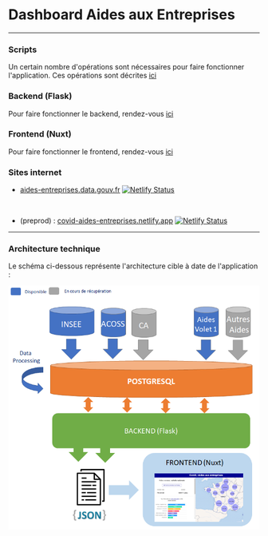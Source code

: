 # Dashboard Aides aux Entreprises

----------------

### Scripts

Un certain nombre d'opérations sont nécessaires pour faire fonctionner l'application. Ces opérations sont décrites [ici](scripts/README.md)

### Backend (Flask)

Pour faire fonctionner le backend, rendez-vous [ici](backend/README.md)


### Frontend (Nuxt)

Pour faire fonctionner le frontend, rendez-vous [ici](frontend/README.md)

### Sites internet

- [aides-entreprises.data.gouv.fr][site_prod]
[![Netlify Status](https://api.netlify.com/api/v1/badges/f09c4d46-99a4-4fdf-8c4a-34b38f4d6a26/deploy-status)](https://app.netlify.com/sites/aides-entreprises-covid19/deploys)

<br>

- (preprod) : [covid-aides-entreprises.netlify.app][site_preprod]
[![Netlify Status](https://api.netlify.com/api/v1/badges/71e2942d-961b-4f06-8ac3-8dc73dceb6ee/deploy-status)](https://app.netlify.com/sites/covid-aides-entreprises/deploys)

----------

### Architecture technique

Le schéma ci-dessous représente l'architecture cible à date de l'application :

![Architecture](screenshots/architecture.png)



[site_prod]: https://aides-entreprises.data.gouv.fr/
[site_preprod]: https://covid-aides-entreprises.netlify.app
